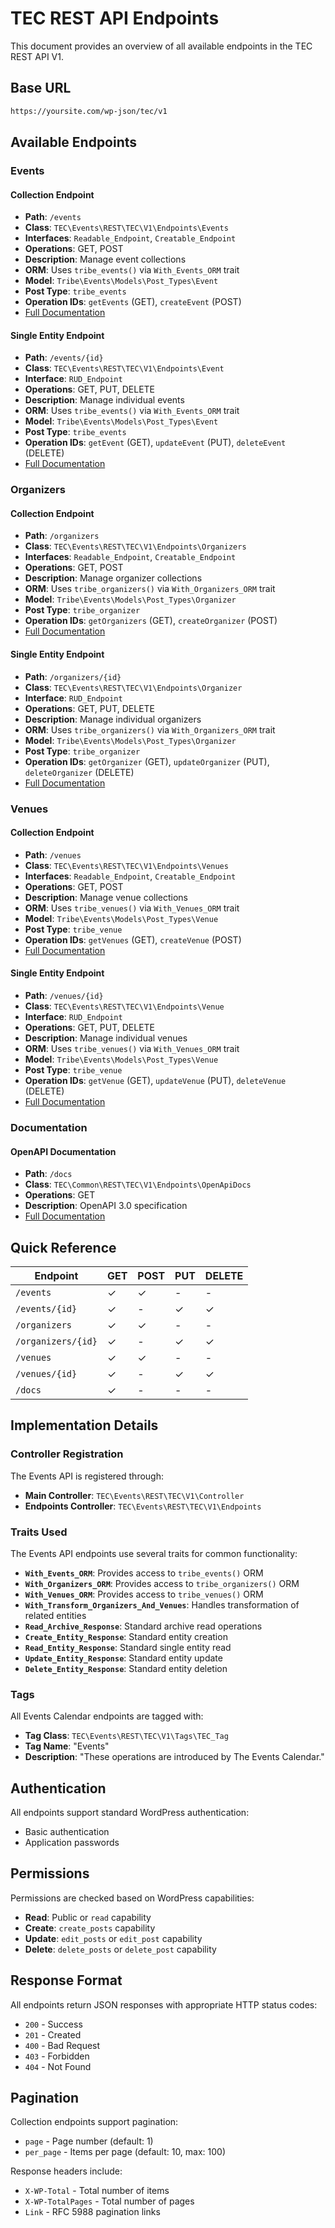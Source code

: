 # TEC REST API Endpoints

This document provides an overview of all available endpoints in the TEC REST API V1.

## Base URL

```bash
https://yoursite.com/wp-json/tec/v1
```

## Available Endpoints

### Events

#### Collection Endpoint

- **Path**: `/events`
- **Class**: `TEC\Events\REST\TEC\V1\Endpoints\Events`
- **Interfaces**: `Readable_Endpoint`, `Creatable_Endpoint`
- **Operations**: GET, POST
- **Description**: Manage event collections
- **ORM**: Uses `tribe_events()` via `With_Events_ORM` trait
- **Model**: `Tribe\Events\Models\Post_Types\Event`
- **Post Type**: `tribe_events`
- **Operation IDs**: `getEvents` (GET), `createEvent` (POST)
- [Full Documentation](endpoints/events.md#collection-endpoint)

#### Single Entity Endpoint

- **Path**: `/events/{id}`
- **Class**: `TEC\Events\REST\TEC\V1\Endpoints\Event`
- **Interface**: `RUD_Endpoint`
- **Operations**: GET, PUT, DELETE
- **Description**: Manage individual events
- **ORM**: Uses `tribe_events()` via `With_Events_ORM` trait
- **Model**: `Tribe\Events\Models\Post_Types\Event`
- **Post Type**: `tribe_events`
- **Operation IDs**: `getEvent` (GET), `updateEvent` (PUT), `deleteEvent` (DELETE)
- [Full Documentation](endpoints/events.md#single-entity-endpoint)

### Organizers

#### Collection Endpoint

- **Path**: `/organizers`
- **Class**: `TEC\Events\REST\TEC\V1\Endpoints\Organizers`
- **Interfaces**: `Readable_Endpoint`, `Creatable_Endpoint`
- **Operations**: GET, POST
- **Description**: Manage organizer collections
- **ORM**: Uses `tribe_organizers()` via `With_Organizers_ORM` trait
- **Model**: `Tribe\Events\Models\Post_Types\Organizer`
- **Post Type**: `tribe_organizer`
- **Operation IDs**: `getOrganizers` (GET), `createOrganizer` (POST)
- [Full Documentation](endpoints/organizers.md#collection-endpoint)

#### Single Entity Endpoint

- **Path**: `/organizers/{id}`
- **Class**: `TEC\Events\REST\TEC\V1\Endpoints\Organizer`
- **Interface**: `RUD_Endpoint`
- **Operations**: GET, PUT, DELETE
- **Description**: Manage individual organizers
- **ORM**: Uses `tribe_organizers()` via `With_Organizers_ORM` trait
- **Model**: `Tribe\Events\Models\Post_Types\Organizer`
- **Post Type**: `tribe_organizer`
- **Operation IDs**: `getOrganizer` (GET), `updateOrganizer` (PUT), `deleteOrganizer` (DELETE)
- [Full Documentation](endpoints/organizers.md#single-entity-endpoint)

### Venues

#### Collection Endpoint

- **Path**: `/venues`
- **Class**: `TEC\Events\REST\TEC\V1\Endpoints\Venues`
- **Interfaces**: `Readable_Endpoint`, `Creatable_Endpoint`
- **Operations**: GET, POST
- **Description**: Manage venue collections
- **ORM**: Uses `tribe_venues()` via `With_Venues_ORM` trait
- **Model**: `Tribe\Events\Models\Post_Types\Venue`
- **Post Type**: `tribe_venue`
- **Operation IDs**: `getVenues` (GET), `createVenue` (POST)
- [Full Documentation](endpoints/venues.md#collection-endpoint)

#### Single Entity Endpoint

- **Path**: `/venues/{id}`
- **Class**: `TEC\Events\REST\TEC\V1\Endpoints\Venue`
- **Interface**: `RUD_Endpoint`
- **Operations**: GET, PUT, DELETE
- **Description**: Manage individual venues
- **ORM**: Uses `tribe_venues()` via `With_Venues_ORM` trait
- **Model**: `Tribe\Events\Models\Post_Types\Venue`
- **Post Type**: `tribe_venue`
- **Operation IDs**: `getVenue` (GET), `updateVenue` (PUT), `deleteVenue` (DELETE)
- [Full Documentation](endpoints/venues.md#single-entity-endpoint)

### Documentation

#### OpenAPI Documentation

- **Path**: `/docs`
- **Class**: `TEC\Common\REST\TEC\V1\Endpoints\OpenApiDocs`
- **Operations**: GET
- **Description**: OpenAPI 3.0 specification
- [Full Documentation](endpoints/openapi.md)

## Quick Reference

| Endpoint | GET | POST | PUT | DELETE |
|----------|-----|------|-----|--------|
| `/events` | ✓ | ✓ | - | - |
| `/events/{id}` | ✓ | - | ✓ | ✓ |
| `/organizers` | ✓ | ✓ | - | - |
| `/organizers/{id}` | ✓ | - | ✓ | ✓ |
| `/venues` | ✓ | ✓ | - | - |
| `/venues/{id}` | ✓ | - | ✓ | ✓ |
| `/docs` | ✓ | - | - | - |

## Implementation Details

### Controller Registration

The Events API is registered through:

- **Main Controller**: `TEC\Events\REST\TEC\V1\Controller`
- **Endpoints Controller**: `TEC\Events\REST\TEC\V1\Endpoints`

### Traits Used

The Events API endpoints use several traits for common functionality:

- **`With_Events_ORM`**: Provides access to `tribe_events()` ORM
- **`With_Organizers_ORM`**: Provides access to `tribe_organizers()` ORM
- **`With_Venues_ORM`**: Provides access to `tribe_venues()` ORM
- **`With_Transform_Organizers_And_Venues`**: Handles transformation of related entities
- **`Read_Archive_Response`**: Standard archive read operations
- **`Create_Entity_Response`**: Standard entity creation
- **`Read_Entity_Response`**: Standard single entity read
- **`Update_Entity_Response`**: Standard entity update
- **`Delete_Entity_Response`**: Standard entity deletion

### Tags

All Events Calendar endpoints are tagged with:

- **Tag Class**: `TEC\Events\REST\TEC\V1\Tags\TEC_Tag`
- **Tag Name**: "Events"
- **Description**: "These operations are introduced by The Events Calendar."

## Authentication

All endpoints support standard WordPress authentication:

- Basic authentication
- Application passwords

## Permissions

Permissions are checked based on WordPress capabilities:

- **Read**: Public or `read` capability
- **Create**: `create_posts` capability
- **Update**: `edit_posts` or `edit_post` capability
- **Delete**: `delete_posts` or `delete_post` capability

## Response Format

All endpoints return JSON responses with appropriate HTTP status codes:

- `200` - Success
- `201` - Created
- `400` - Bad Request
- `403` - Forbidden
- `404` - Not Found

## Pagination

Collection endpoints support pagination:

- `page` - Page number (default: 1)
- `per_page` - Items per page (default: 10, max: 100)

Response headers include:

- `X-WP-Total` - Total number of items
- `X-WP-TotalPages` - Total number of pages
- `Link` - RFC 5988 pagination links
